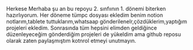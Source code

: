 Herkese Merhaba şu an bu repoyu 2. sınfıının 1. dönemi biterken hazırlıyorum.
Her döneme tümpc dosyası ekledim benim notion notlarım,tablete tuttuklarım,whatsaap gönderilenelr,çözdüklerim,yaptığım projeleri ekledim.
Sonrasında tüm hepsini elimden geldiğince düzenleyeceğim gönderdiğim projeleri de yükeldim ama github reposu olarak zaten paylaşmıştım kotnrol etmeyi unutmayın.
